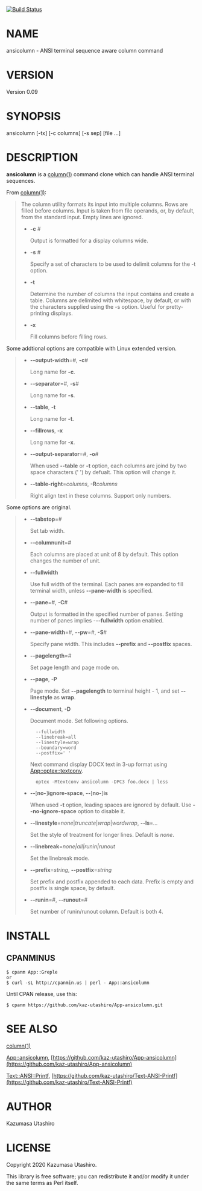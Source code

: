 [![Build Status](https://travis-ci.com/kaz-utashiro/App-ansicolumn.svg?branch=master)](https://travis-ci.com/kaz-utashiro/App-ansicolumn)
# NAME

ansicolumn - ANSI terminal sequence aware column command

# VERSION

Version 0.09

# SYNOPSIS

ansicolumn \[-tx\] \[-c columns\] \[-s sep\] \[file ...\]

# DESCRIPTION

**ansicolumn** is a [column(1)](http://man.he.net/man1/column) command clone which can handle ANSI
terminal sequences.

From [column(1)](http://man.he.net/man1/column):

> The column utility formats its input into multiple columns.  Rows are
> filled before columns.  Input is taken from file operands, or, by
> default, from the standard input.  Empty lines are ignored.
>
> - **-c** #
>
>     Output is formatted for a display columns wide.
>
> - **-s** #
>
>     Specify a set of characters to be used to delimit columns for the
>     \-t option.
>
> - **-t**
>
>     Determine the number of columns the input contains and create a
>     table.  Columns are delimited with whitespace, by default, or
>     with the characters supplied using the -s option.  Useful for
>     pretty-printing displays.
>
> - **-x**
>
>     Fill columns before filling rows.

Some addtional options are compatible with Linux extended version.

> - **--output-width**=#, **-c**#
>
>     Long name for **-c**.
>
> - **--separator**=#, **-s**#
>
>     Long name for **-s**.
>
> - **--table**, **-t**
>
>     Long name for **-t**.
>
> - **--fillrows**, **-x**
>
>     Long name for **-x**.
>
> - **--output-separator**=#, **-o**#
>
>     When used **--table** or **-t** option, each columns are joind by two
>     space characters (' ') by defualt.  This option will change it.
>
> - **--table-right**=_columns_, **-R**_columns_
>
>     Right align text in these columns.
>     Support only numbers.

Some options are original.

> - **--tabstop**=#
>
>     Set tab width.
>
> - **--columnunit**=#
>
>     Each columns are placed at unit of 8 by default.  This option changes
>     the number of unit.
>
> - **--fullwidth**
>
>     Use full width of the terminal.  Each panes are expanded to fill
>     terminal width, unless **--pane-width** is specified.
>
> - **--pane**=#, **-C**#
>
>     Output is formatted in the specified number of panes.  Setting number
>     of panes implies -**--fullwidth** option enabled.
>
> - **--pane-width**=#, **--pw**=#, **-S**#
>
>     Specify pane width.  This includes **--prefix** and **--postfix**
>     spaces.
>
> - **--pagelength**=#
>
>     Set page length and page mode on.
>
> - **--page**, **-P**
>
>     Page mode.  Set **--pagelength** to terminal height - 1, and set
>     **--linestyle** as **wrap**.
>
> - **--document**, **-D**
>
>     Document mode.  Set following options.
>
>         --fullwidth
>         --linebreak=all
>         --linestyle=wrap
>         --boundary=word
>         --postfix=' '
>
>     Next command display DOCX text in 3-up format using
>     [App::optex::textconv](https://metacpan.org/pod/App::optex::textconv).
>
>         optex -Mtextconv ansicolumn -DPC3 foo.docx | less
>
> - **--**\[**no-**\]**ignore-space**, **--**\[**no-**\]**is**
>
>     When used **-t** option, leading spaces are ignored by default.  Use
>     **--no-ignore-space** option to disable it.
>
> - **--linestyle**=_none_|_truncate_|_wrap_|_wordwrap_, **--ls**=_..._
>
>     Set the style of treatment for longer lines.
>     Default is _none_.
>
> - **--linebreak**=_none|all|runin|runout_
>
>     Set the linebreak mode.
>
> - **--prefix**=_string_, **--postfix**=_string_
>
>     Set prefix and postfix appended to each data.  Prefix is empty and
>     postfix is single space, by default.
>
> - **--runin**=#, **--runout**=#
>
>     Set number of runin/runout column.
>     Default is both 4.

# INSTALL

## CPANMINUS

    $ cpanm App::Greple
    or
    $ curl -sL http://cpanmin.us | perl - App::ansicolumn

Until CPAN release, use this:

    $ cpanm https://github.com/kaz-utashiro/App-ansicolumn.git

# SEE ALSO

[column(1)](http://man.he.net/man1/column)

[App::ansicolumn](https://metacpan.org/pod/App::ansicolumn),
[https://github.com/kaz-utashiro/App-ansicolumn](https://github.com/kaz-utashiro/App-ansicolumn)

[Text::ANSI::Printf](https://metacpan.org/pod/Text::ANSI::Printf),
[https://github.com/kaz-utashiro/Text-ANSI-Printf](https://github.com/kaz-utashiro/Text-ANSI-Printf)

# AUTHOR

Kazumasa Utashiro

# LICENSE

Copyright 2020 Kazumasa Utashiro.

This library is free software; you can redistribute it and/or modify
it under the same terms as Perl itself.
